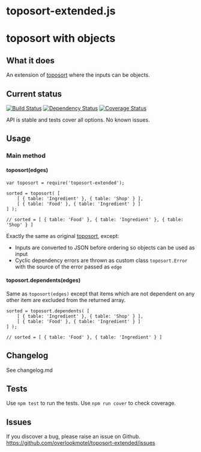 # toposort-extended.js

# toposort with objects

## What it does

An extension of [toposort](https://github.com/marcelklehr/toposort) where the inputs can be objects.

## Current status

[![Build Status](https://secure.travis-ci.org/overlookmotel/toposort-extended.png?branch=master)](http://travis-ci.org/overlookmotel/toposort-extended)
[![Dependency Status](https://david-dm.org/overlookmotel/toposort-extended.png)](https://david-dm.org/overlookmotel/toposort-extended)
[![Coverage Status](https://img.shields.io/coveralls/overlookmotel/toposort-extended/master.svg)](https://coveralls.io/r/overlookmotel/toposort-extended)

API is stable and tests cover all options. No known issues.

## Usage

### Main method
#### toposort(edges)

	var toposort = require('toposort-extended');
	
	sorted = toposort( [
		[ { table: 'Ingredient' }, { table: 'Shop' } ],
		[ { table: 'Food' }, { table: 'Ingredient' } ]
	] );
	
	// sorted = [ { table: 'Food' }, { table: 'Ingredient' }, { table: 'Shop' } ]

Exactly the same as original [toposort](https://github.com/marcelklehr/toposort), except:

* Inputs are converted to JSON before ordering so objects can be used as input
* Cyclic dependency errors are thrown as custom class `toposort.Error` with the source of the error passed as `edge`

#### toposort.dependents(edges)

Same as `toposort(edges)` except that items which are not dependent on any other item are excluded from the returned array.

	sorted = toposort.dependents( [
		[ { table: 'Ingredient' }, { table: 'Shop' } ],
		[ { table: 'Food' }, { table: 'Ingredient' } ]
	] );

	// sorted = [ { table: 'Food' }, { table: 'Ingredient' } ]

## Changelog

See changelog.md

## Tests

Use `npm test` to run the tests. Use `npm run cover` to check coverage.

## Issues

If you discover a bug, please raise an issue on Github. https://github.com/overlookmotel/toposort-extended/issues
